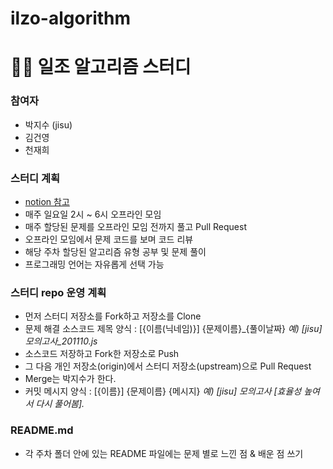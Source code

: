 # ilzo-algorithm

# 👩‍💻 일조 알고리즘 스터디

### 참여자
- 박지수 (jisu)
- 김건영
- 천재희

### 스터디 계획
- [notion 참고](https://www.notion.so/4d7f425b89374b77a5cec20ffcf5c578 "일조 노션")
- 매주 일요일 2시 ~ 6시 오프라인 모임
- 매주 할당된 문제를 오프라인 모임 전까지 풀고 Pull Request
- 오프라인 모임에서 문제 코드를 보며 코드 리뷰
- 해당 주차 할당된 알고리즘 유형 공부 및 문제 풀이
- 프로그래밍 언어는 자유롭게 선택 가능


### 스터디 repo 운영 계획
- 먼저 스터디 저장소를 Fork하고 저장소를 Clone
- 문제 해결 소스코드 제목 양식 : [{이름(닉네임)}] {문제이름}\_{풀이날짜}    *예) [jisu] 모의고사_201110.js*
- 소스코드 저장하고 Fork한 저장소로 Push 
- 그 다음 개인 저장소(origin)에서 스터디 저장소(upstream)으로 Pull Request
- Merge는 박지수가 한다.
- 커밋 메시지 양식 : [{이름}] {문제이름} {메시지}     *예) [jisu] 모의고사 [효율성 높여서 다시 풀어봄].*


### README.md
- 각 주차 폴더 안에 있는 README 파일에는 문제 별로 느낀 점 & 배운 점 쓰기
